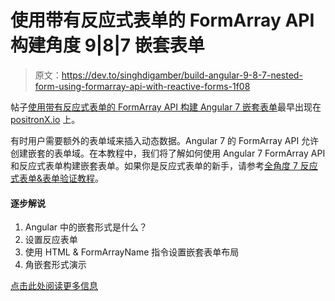 # 使用带有反应式表单的 FormArray API 构建角度 9|8|7 嵌套表单

> 原文：<https://dev.to/singhdigamber/build-angular-9-8-7-nested-form-using-formarray-api-with-reactive-forms-1f08>

帖子[使用带有反应式表单的 FormArray API 构建 Angular 7 嵌套表单](https://www.positronx.io/build-nested-form-using-angular-7-formarray/)最早出现在 [positronX.io](https://www.positronx.io) 上。

有时用户需要额外的表单域来插入动态数据。Angular 7 的 FormArray API 允许创建嵌套的表单域。在本教程中，我们将了解如何使用 Angular 7 FormArray API 和反应式表单构建嵌套表单。如果你是反应式表单的新手，请参考[全角度 7 反应式表单&表单验证教程](https://dev.to/singhdigamber/full-angular-7-reactive-forms--form-validation-tutorial-3d41-temp-slug-6554853)。

#### 逐步解说

1.  Angular 中的嵌套形式是什么？
2.  设置反应表单
3.  使用 HTML & FormArrayName 指令设置嵌套表单布局
4.  角嵌套形式演示

[点击此处阅读更多信息](https://www.positronx.io/build-nested-form-using-angular-7-formarray/)